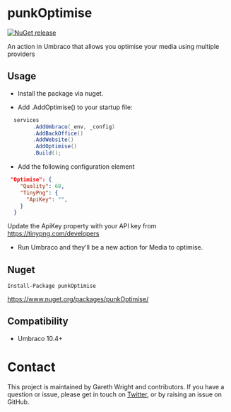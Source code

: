 # punkOptimise

[![NuGet release](https://img.shields.io/nuget/v/punkOptimise.svg)](https://www.nuget.org/packages/punkOptimise/)

An action in Umbraco that allows you optimise your media using multiple providers

## Usage 

- Install the package via nuget.

- Add .AddOptimise() to your startup file: 

~~~csharp 
  services
        .AddUmbraco(_env, _config)
        .AddBackOffice()
        .AddWebsite()               
        .AddOptimise()
        .Build();
~~~

- Add the following configuration element

~~~json
 "Optimise": {
    "Quality": 60,
    "TinyPng": {
      "ApiKey": "",      
    }
  }
~~~
Update the ApiKey property with your API key from https://tinypng.com/developers


- Run Umbraco and they'll be a new action for Media to optimise. 


## Nuget

`Install-Package punkOptimise`

https://www.nuget.org/packages/punkOptimise/

## Compatibility
   
- Umbraco 10.4+

  
# Contact
This project is maintained by Gareth Wright and contributors. If you have a question or issue, please get in touch on [Twitter](https://twitter.com/garpunkal), or by raising an issue on GitHub.

